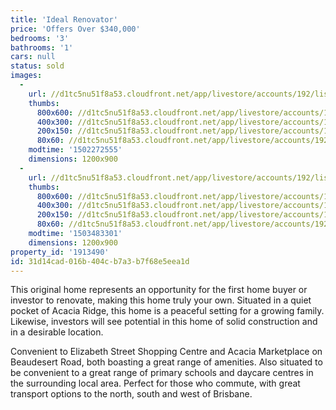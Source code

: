 ```yaml
---
title: 'Ideal Renovator'
price: 'Offers Over $340,000'
bedrooms: '3'
bathrooms: '1'
cars: null
status: sold
images:
  -
    url: //d1tc5nu51f8a53.cloudfront.net/app/livestore/accounts/192/listings/1178474/images/Colborne-26-Front-Da_1076721199_20170809075345.jpg
    thumbs:
      800x600: //d1tc5nu51f8a53.cloudfront.net/app/livestore/accounts/192/listings/1178474/images/Colborne-26-Front-Da_1076721199_20170809075345_800x600.jpg
      400x300: //d1tc5nu51f8a53.cloudfront.net/app/livestore/accounts/192/listings/1178474/images/Colborne-26-Front-Da_1076721199_20170809075345_400x300.jpg
      200x150: //d1tc5nu51f8a53.cloudfront.net/app/livestore/accounts/192/listings/1178474/images/Colborne-26-Front-Da_1076721199_20170809075345_200x150.jpg
      80x60: //d1tc5nu51f8a53.cloudfront.net/app/livestore/accounts/192/listings/1178474/images/Colborne-26-Front-Da_1076721199_20170809075345_80x60.jpg
    modtime: '1502272555'
    dimensions: 1200x900
  -
    url: //d1tc5nu51f8a53.cloudfront.net/app/livestore/accounts/192/listings/1178474/images/Map-26-Colborne_6971821208_20170823081507.jpg
    thumbs:
      800x600: //d1tc5nu51f8a53.cloudfront.net/app/livestore/accounts/192/listings/1178474/images/Map-26-Colborne_6971821208_20170823081507_800x600.jpg
      400x300: //d1tc5nu51f8a53.cloudfront.net/app/livestore/accounts/192/listings/1178474/images/Map-26-Colborne_6971821208_20170823081507_400x300.jpg
      200x150: //d1tc5nu51f8a53.cloudfront.net/app/livestore/accounts/192/listings/1178474/images/Map-26-Colborne_6971821208_20170823081507_200x150.jpg
      80x60: //d1tc5nu51f8a53.cloudfront.net/app/livestore/accounts/192/listings/1178474/images/Map-26-Colborne_6971821208_20170823081507_80x60.jpg
    modtime: '1503483301'
    dimensions: 1200x900
property_id: '1913490'
id: 31d14cad-016b-404c-b7a3-b7f68e5eea1d
---
```

This original home represents an opportunity for the first home buyer or investor to renovate, making this home truly your own. Situated in a quiet pocket of Acacia Ridge, this home is a peaceful setting for a growing family. Likewise, investors will see potential in this home of solid construction and in a desirable location. 

Convenient to Elizabeth Street Shopping Centre and Acacia Marketplace on Beaudesert Road, both boasting a great range of amenities. Also situated to be convenient to a great range of primary schools and daycare centres in the surrounding local area. Perfect for those who commute, with great transport options to the north, south and west of Brisbane.